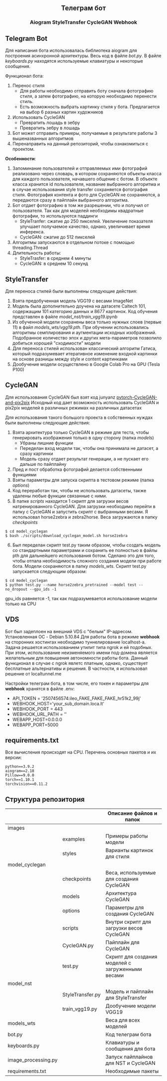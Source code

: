 ## <p align="center">Телеграм бот</p>
### <p align="center">Aiogram StyleTransfer CycleGAN Webhook</p>

## Telegram Bot
Для написания бота использовалась библиотека aiogram для построения асинхронной архитектуры.
Весь код в файле _bot.py_. В файле _keyboards.py_ находятся используемые клавиатуры и некоторые сообщения.

Функционал бота:
1. Перенос стиля
   * Для работы необходимо отправить боту сначала фотографию стиля, а затем фотографию, на которую необходимо перенести стиль.
   * Есть возможность выбрать картинку стиля у бота. Предлагается на выбор 6 разных картин художников
2. Использовать CycleGAN
   * Превратить лошадь в зебру
   * Превратить зебру в лошадь
3. Бот может отправить примеры, получаемые в результате работы 3 вышеназванных алгоритмов
4. Перенаправить на данный репозиторий, чтобы ознакомиться с проектом.

__Особенности__:
1. Запоминание пользователей и отправляемых ими фотографий реализовано через словарь, в котором сохраняются объекты класса для каждого пользователя, начавшего общение с ботом. В объекте класса хранится id пользователя, название выбранного алгоритма и в случае использования style transfer сохраняется фотография стиля. Фотография контента и фото для CycleGAN не сохраняются, а передаются сразу в пайплайн выбранного алгоритма.
2. Бот отдает фотографию в том же разрешении, что и получил от пользователя. Так как для моделей необходимы квадратные фотографии, то используются паддинги
   * StyleTranfer: сжатие до 250 пикселей. Увеличение показателя улучшает получаемое качество, однако, увеличивает время инференса.
   * CycleGAN: сжатие до 512 пикселей
3. Алгоритмы запускаются в отдельном потоке с помощью threading.Thread
4. Длительность работы:
   * StyleTrasfer: в среднем 4 минуты
   * CycleGAN: в среднем 10 секунд

## StyleTransfer
Для переноса стилей были выполнены следующие действия:
1. Взята предобученная модель VGG19 с весами ImageNet
2. Модель была дополнительно доучена на датасете Caltech 101, содержащим 101 категорию данных и 8677 картинок. Код обучения представлен в файле _model_nst/train_vgg19.ipynb_
3. Из обученной модели сохранены веса только нужных слоев (первые 11) в файл _models_wts/vgg19.pth_. При обучении использовались алгоритмы семплирования и аугментации исходных изображений. Подобранное количество эпох и других мета-параметров позволило добиться хорошей "сходимости" модели
4. Для переноса стилей использован классический алгоритм Гатиса, который подразумевает итеративное изменение входной картинки на основе разницы между style и content картинками
5. Дообучение модели осуществлено в Google Colab Pro на GPU (Tesla P100)

## CycleGAN
Для использования CycleGAN был взят код junyanz [pytorch-CycleGAN-and-pix2pix](https://github.com/junyanz/pytorch-CycleGAN-and-pix2pix)
Исходный код дает возможность использовать CycleGAN и pix2pix моделей в различных режимах на различных датасетах

Для использования такого большого проекта в собственных нуждах были выполнены следующие действия:
1. Взята архитектура только CycleGAN в режиме для теста, чтобы генерировать изображения только в одну сторону (папка _models_)
    * Убраны лишние функции
    * Переделан вход модели так, чтобы она принимала не датасет, а сразу картинки
    * Модель сразу отдает результат генерации, а не пускает его дальше по пайплайну
2. Пред и пост обработка фотографий делается собственными функциями
3. Взяты параметры для запуска скрипта в тестовом режиме (папка _options_)
4. Код переработан так, чтобы не использовать датасеты, также удалены любые функции связанные с ними.
5. В папке _scripts_ находится 1 скрипт для загрузки весов натренированного CycleGAN. Для загрузки необходимо перейти в папку с CycleGAN и запустить скрипт с выбранными весами. Я использовал horse2zebra и zebra2horse. Веса загружаются в папку _checkpoints_
```
$ cd model_cyclegan
$ bash ./scripts/download_cyclegan_model.sh horse2zebra
```
6. Был переделан скрипт test.py таким образом, чтобы создать модель со стандартными параметрами и сохранить ее полностью в файлы pth для дальнейшего использования ботом. Сделано это для того, чтобы отпала необходимость сложного создания модели при работе бота. Модели сохраняются в папку _models_wts_. Скрипт test.py запускается следующим образом:
```
$ cd model_cyclegan
$ python test.py --name horse2zebra_pretrained --model test --no_dropout --gpu_ids -1
```
gpu_ids равняется -1, так как подразумевается использование модели только на CPU

## VDS
Бот был задеплоен на внешний VDS c "белым" IP-адресом.
Установленная ОС - Debian 5.10.84
Для работы бота в режиме __webhook__ на сторонних хостингах необходимо туннелирование localhost-а.
Задача решается использованием утилит типа ngrok и ей подобных. При этом, использование неизменяемого имени под-домена
является желательным для повышения автономности работы бота. Данный функционал в случае с ngrok явлетс платным, однако,
существует бесплатные альтернативы и решения. В частности, я использовал решение от localtunnel.me
 
Настройки телеграм бота, в том числе, его токен и параметры для __webhook__ хранятся в файле .env:
* API_TOKEN = '2507456574:ileo_FAKE_FAKE_FAKE_hr51k2_99j'
* WEBHOOK_HOST='your_sub_domain.loca.lt'
* WEBHOOK_PORT = 443
* WEBHOOK_URL_PATH = ''
* WEBAPP_HOST=0.0.0.0
* WEBAPP_PORT=5000

## requirements.txt
Все вычисления происходят на CPU. Перечень основных пакетов и их версии:
```
python==3.9.2
aiogram==2.18
Pillow==9.0.0
torch==1.10.1
torchvision==0.11.2
```

## Структура репозитория
| | | Описание файлов и папок |
| --- | --- | --- |
| images | | |
|  | examples | Примеры работы модели |
|  | styles | Варианты картинок для стиля |
| model_cyclegan | | |
|  | checkpoints | Веса, используемые для создания СycleGAN |
|  | models | Архитектура СycleGAN |
|  | options | Параметры для создания СycleGAN |
|  | scripts | Внутри скрипт для загрузки весов CycleGAN |
|  | CycleGAN.py | Пайплайн для СycleGAN |
|  | test.py | Скрипт для создания моделей с загруженными весами|
| model_nst | | |
|  | StyleTransfer.py | Модель и пайплайн для StyleTransfer |
|  | train_vgg19.py | Дообучение модели VGG19 |
| models_wts | | Веса для всех моделей |
| bot.py | | Код телеграм бота |
| keyboards.py | | Клавиатуры и сообщения для бота |
| image_processing.py | | Запуск пайплайнов для NST и CycleGAN |
| requirements.txt | | Необходимые пакеты |
